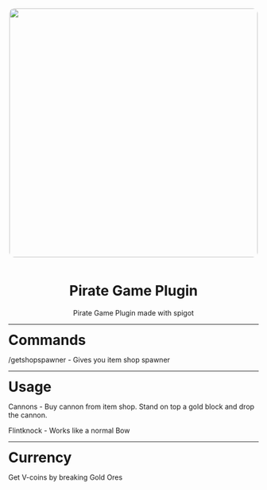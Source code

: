 <img style="border-radius: 10px; width:500px; margin: 50px auto; display:block;" src="https://media.discordapp.net/attachments/934660928518115409/935446511700025434/2022-01-25_09.10.12.png?width=1192&height=670" />
<h1 style="text-align: center;">Pirate Game Plugin</h1>
<p style="text-align:center;">Pirate Game Plugin made with spigot</p>

<hr/>
<h1 style="margin:0;">Commands</h1>
<p>/getshopspawner - Gives you item shop spawner</p>

<hr/>
<h1 style="margin:0;">Usage</h1>
<p>Cannons - Buy cannon from item shop. Stand on top a gold block and drop the cannon.</p>
<p>Flintknock - Works like a normal Bow</p>

<hr/>
<h1 style="margin:0;">Currency</h1>
<p>Get V-coins by breaking Gold Ores</p>